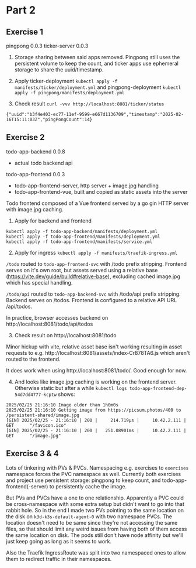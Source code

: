 # Part 2 

## Exercise 1

pingpong 0.0.3
ticker-server 0.0.3

1. Storage sharing between said apps removed. Pingpong still uses the persistent volume to keep the count, and ticker apps use ephemeral storage to share the uuid/timestamp. 

2. Apply ticker-deployment `kubectl apply -f manifests/ticker/deployment.yml` and pingpong-deployment `kubectl apply -f pingpong/manifests/deployment.yml`

2. Check result `curl -vvv http://localhost:8081/ticker/status`

`{"uuid":"b3f4e403-ec77-11ef-9599-e667d1136709","timestamp":"2025-02-16T15:11:03Z","pingPongCount":14}`

## Exercise 2

todo-app-backend 0.0.8
* actual todo backend api

todo-app-frontend 0.0.3
  * todo-app-frontend-server, http server + image.jpg handling
  * todo-app-frontend-vue, built and copied as static assets into the server

Todo frontend composed of a Vue frontend served by a go gin HTTP server with image.jpg caching.

1. Apply for backend and frontend

```
kubectl apply -f todo-app-backend/manifests/deployment.yml
kubectl apply -f todo-app-frontend/manifests/deployment.yml
kubectl apply -f todo-app-frontend/manifests/service.yml
```

2. Apply for ingress `kubectl apply -f manifests/traefik-ingress.yml`

`/todo` routed to `todo-app-frontend-svc` with /todo prefix stripping. Frontend serves on it's own root, but assets served using a relative base (https://vite.dev/guide/build#relative-base), excluding cached image.jpg which has special handling.

`/todo/api` routed to `todo-app-backend-svc` with /todo/api prefix stripping. Backend serves on /todos. Frontend is configured to a relative API URL /api/todos.

In practice, browser accesses backend on http://localhost:8081/todo/api/todos

3. Check result on http://localhost:8081/todo

Minor hickup with vite, relative asset base isn't working resulting in asset requests to e.g. http://localhost:8081/assets/index-Cr878TA6.js which aren't routed to the frontend.

It does work when using http://localhost:8081/todo/. Good enough for now.

4. And looks like image.jpg caching is working on the frontend server. Otherwise static but after a while `kubectl logs todo-app-frontend-dep-54d7dd4777-kcptw` shows:

```
2025/02/25 21:16:10 Image older than 1h0m0s
2025/02/25 21:16:10 Getting image from https://picsum.photos/400 to /persistent-shared/image.jpg
[GIN] 2025/02/25 - 21:16:10 | 200 |     214.719µs |     10.42.2.111 | GET      "/favicon.ico"
[GIN] 2025/02/25 - 21:16:10 | 200 |   251.08901ms |     10.42.2.111 | GET      "/image.jpg"
```

## Exercise 3 & 4

Lots of tinkering with PVs & PVCs. Namespacing e.g. exercises to `exercises` namespace forces the PVC namespace as well. Currently both exercises and project use persistent storage: pingpong to keep count, and todo-app-frontend(-server) to persistently cache the image.

But PVs and PVCs have a one to one relationship. Apparently a PVC could be cross-namespace with some extra setup but didn't want to go into that rabbit hole. So in the end I made two PVs pointing to the same location on the disk on `k3d-k3s-default-agent-0` with two namespace PVCs. The location doesn't need to be same since they're not accessing the same files, so that should limit any weird issues from having both of them access the same location on disk. The pods still don't have node affinity but we'll just keep going as long as it seems to work.

Also the Traefik IngressRoute was split into two namespaced ones to allow them to redirect traffic in their namespaces.
